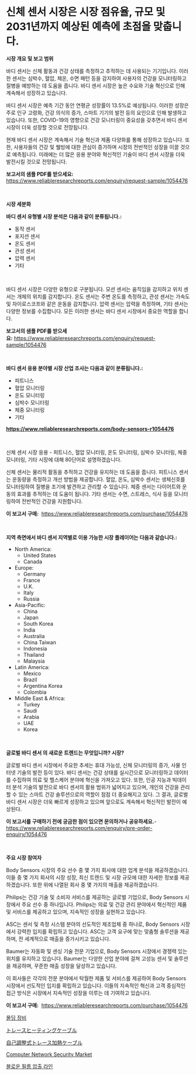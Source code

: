 <p><h1>신체 센서 시장은 시장 점유율, 규모 및 2031년까지 예상된 예측에 초점을 맞춥니다.</h1></p><p><strong>시장 개요 및 보고 범위</strong></p>
<p><p>바디 센서는 신체 활동과 건강 상태를 측정하고 추적하는 데 사용되는 기기입니다. 이러한 센서는 심박수, 혈압, 체온, 수면 패턴 등을 감지하여 사용자의 건강을 모니터링하고 질병을 예방하는 데 도움을 줍니다. 바디 센서 시장은 높은 수요와 기술 혁신으로 인해 계속해서 성장하고 있습니다.</p><p>바디 센서 시장은 예측 기간 동안 연평균 성장률이 13.5%로 예상됩니다. 이러한 성장은 주로 인구 고령화, 건강 의식의 증가, 스마트 기기의 발전 등의 요인으로 인해 발생하고 있습니다. 또한, COVID-19의 영향으로 건강 모니터링이 중요성을 갖추면서 바디 센서 시장이 더욱 성장할 것으로 전망됩니다.</p><p>현재 바디 센서 시장은 계속해서 기술 혁신과 제품 다양화를 통해 성장하고 있습니다. 또한, 사용자들의 건강 및 웰빙에 대한 관심이 증가하며 시장의 전반적인 성장을 이끌 것으로 예측됩니다. 미래에는 더 많은 응용 분야와 혁신적인 기술이 바디 센서 시장을 더욱 발전시킬 것으로 전망됩니다.</p></p>
<p><strong>보고서의 샘플 PDF를 받으세요:</strong> <a href="https://www.reliableresearchreports.com/enquiry/request-sample/1054476">https://www.reliableresearchreports.com/enquiry/request-sample/1054476</a></p>
<p>&nbsp;</p>
<p><strong>시장 세분화</strong></p>
<p><strong>바디 센서 유형별 시장 분석은 다음과 같이 분류됩니다.:</strong></p>
<p><ul><li>동작 센서</li><li>포지션 센서</li><li>온도 센서</li><li>관성 센서</li><li>압력 센서</li><li>기타</li></ul></p>
<p>&nbsp;</p>
<p><p>바디 센서 시장은 다양한 유형으로 구분됩니다. 모션 센서는 움직임을 감지하고 위치 센서는 개체의 위치를 감지합니다. 온도 센서는 주변 온도를 측정하고, 관성 센서는 가속도 및 자이로스코프와 같은 운동을 감지합니다. 압력 센서는 압력을 측정하며, 기타 센서는 다양한 정보를 수집합니다. 모든 이러한 센서는 바디 센서 시장에서 중요한 역할을 합니다.</p></p>
<p><strong>보고서의 샘플 PDF를 받으세요:</strong>&nbsp;<a href="https://www.reliableresearchreports.com/enquiry/request-sample/1054476">https://www.reliableresearchreports.com/enquiry/request-sample/1054476</a></p>
<p>&nbsp;</p>
<p><strong> 바디 센서 응용 분야별 시장 산업 조사는 다음과 같이 분류됩니다.:</strong></p>
<p><ul><li>피트니스</li><li>혈압 모니터링</li><li>온도 모니터링</li><li>심박수 모니터링</li><li>체중 모니터링</li><li>기타</li></ul></p>
<p><strong><a href="https://www.reliableresearchreports.com/body-sensors-r1054476">https://www.reliableresearchreports.com/body-sensors-r1054476</a></strong></p>
<p>&nbsp;</p>
<p><p>신체 센서 시장 응용 - 피트니스, 혈압 모니터링, 온도 모니터링, 심박수 모니터링, 체중 모니터링, 기타 시장에 대해 80단어로 설명하겠습니다. </p><p>신체 센서는 물리적 활동을 추적하고 건강을 유지하는 데 도움을 줍니다. 피트니스 센서는 운동량을 측정하고 개선 방법을 제공합니다. 혈압, 온도, 심박수 센서는 생체신호를 모니터링하여 질병을 조기에 발견하고 관리할 수 있습니다. 체중 센서는 다이어트와 운동의 효과를 추적하는 데 도움이 됩니다. 기타 센서는 수면, 스트레스, 식사 등을 모니터링하여 전반적인 건강을 지원합니다.</p></p>
<p><strong>이 보고서 구매:</strong>&nbsp; <a href="https://www.reliableresearchreports.com/purchase/1054476">https://www.reliableresearchreports.com/purchase/1054476</a></p>
<p>&nbsp;</p>
<p><strong>지역 측면에서 바디 센서 지역별로 이용 가능한 시장 플레이어는 다음과 같습니다.:</strong></p>
<p><ul>
    <li>
        North America:
        <ul>
            <li>United States</li>
            <li>Canada</li>
        </ul>
    </li>
    <li>
        Europe:
        <ul>
            <li>Germany</li>
            <li>France</li>
            <li>U.K.</li>
            <li>Italy</li>
            <li>Russia</li>
        </ul>
    </li>
    <li>
        Asia-Pacific:
        <ul>
            <li>China</li>
            <li>Japan</li>
            <li>South Korea</li>
            <li>India</li>
            <li>Australia</li>
            <li>China Taiwan</li>
            <li>Indonesia</li>
            <li>Thailand</li>
            <li>Malaysia</li>
        </ul>
    </li>
    <li>
        Latin America:
        <ul>
            <li>Mexico</li>
            <li>Brazil</li>
            <li>Argentina Korea</li>
            <li>Colombia</li>
        </ul>
    </li>
    <li>
        Middle East & Africa:
        <ul>
            <li>Turkey</li>
            <li>Saudi</li>
            <li>Arabia</li>
            <li>UAE</li>
            <li>Korea</li>
        </ul>
    </li>
    </ul></p>
<p>&nbsp;</p>
<p><strong>글로벌 바디 센서 의 새로운 트렌드는 무엇입니까? 시장?</strong></p>
<p><p>글로벌 바디 센서 시장에서 주요한 추세는 휴대 가능성, 신체 모니터링의 증가, 사물 인터넷 기술의 발전 등이 있다. 바디 센서는 건강 상태를 실시간으로 모니터링하고 데이터를 수집하여 의료 및 헬스케어 분야에 혁신을 가져오고 있다. 또한, 인공 지능과 빅데이터 분석 기술의 발전으로 바디 센서의 활용 범위가 넓어지고 있으며, 개인의 건강을 관리할 수 있는 스마트 건강 솔루션으로의 역할이 점점 더 중요해지고 있다. 그 결과, 글로벌 바디 센서 시장은 더욱 빠르게 성장하고 있으며 앞으로도 계속해서 혁신적인 발전이 예상된다.</p></p>
<p><strong>이 보고서를 구매하기 전에 궁금한 점이 있으면 문의하거나 공유하세요.</strong>- <a href="https://www.reliableresearchreports.com/enquiry/pre-order-enquiry/1054476">https://www.reliableresearchreports.com/enquiry/pre-order-enquiry/1054476</a></p>
<p>&nbsp;</p>
<p><strong>주요 시장 참여자</strong></p>
<p><p>Body Sensors 시장의 주요 선수 중 몇 가지 회사에 대한 업계 분석을 제공하겠습니다. 이들 중 몇 가지 회사의 시장 성장, 최신 트렌드 및 시장 규모에 대한 자세한 정보를 제공하겠습니다. 또한 위에 나열된 회사 중 몇 가지의 매출을 제공하겠습니다.</p><p>Philips는 건강 기술 및 소비자 서비스를 제공하는 글로벌 기업으로, Body Sensors 시장에서 주요 선수 중 하나입니다. Philips는 의료 및 건강 관리 분야에서 혁신적인 제품 및 서비스를 제공하고 있으며, 지속적인 성장을 실현하고 있습니다.</p><p>ASC는 센서 및 측정 시스템 분야의 선도적인 제조업체 중 하나로, Body Sensors 시장에서 강력한 입지를 확립하고 있습니다. ASC는 고객 요구에 맞는 맞춤형 솔루션을 제공하며, 전 세계적으로 매출을 증가시키고 있습니다.</p><p>Baumer는 자동화 및 센싱 기술 전문 기업으로, Body Sensors 시장에서 경쟁력 있는 위치를 유지하고 있습니다. Baumer는 다양한 산업 분야에 걸쳐 고성능 센서 및 솔루션을 제공하며, 꾸준한 매출 성장을 달성하고 있습니다.</p><p>이 회사들은 각각의 전문 분야에서 탁월한 제품 및 서비스를 제공하여 Body Sensors 시장에서 선도적인 입지를 확립하고 있습니다. 이들의 지속적인 혁신과 고객 중심적인 접근 방식은 시장에서 지속적인 성장을 이루는 데 기여하고 있습니다.</p></p>
<p><strong>이 보고서 구매:</strong>&nbsp;&nbsp;<a href="https://www.reliableresearchreports.com/purchase/1054476">https://www.reliableresearchreports.com/purchase/1054476</a></p>
<p><p><a href="https://medium.com/@agustinfeil/2024-2031%EB%85%84%EC%9D%84-%EC%9C%84%ED%95%9C-%EA%B8%88%ED%98%95-%EC%9E%A5%EB%B9%84-%EC%8B%9C%EC%9E%A5-%EB%8F%99%ED%96%A5-%EB%B0%8F-%EC%8B%9C%EC%9E%A5-%EB%B6%84%EC%84%9D%EC%9D%84-%EC%98%88%EC%B8%A1%ED%95%A9%EB%8B%88%EB%8B%A4-cc1e000100ec">몰딩 장비</a></p><p><a href="https://medium.com/@douglasyoung526/%E6%87%B2%E7%BD%B0%E6%9A%96%E6%88%BF%E3%82%B1%E3%83%BC%E3%83%96%E3%83%AB%E5%B8%82%E5%A0%B4-%E5%B8%82%E5%A0%B4%E3%82%B7%E3%82%A7%E3%82%A2-%E5%B8%82%E5%A0%B4%E5%8B%95%E5%90%91-%E3%81%8A%E3%82%88%E3%81%B3%E5%B0%86%E6%9D%A5%E7%9A%84%E3%81%AA%E6%88%90%E9%95%B7%E3%81%AE%E6%8E%A2%E7%A9%B6-2f99e191c3a7">トレースヒーティングケーブル</a></p><p><a href="https://medium.com/@douglasyoung526/%E8%87%AA%E5%B7%B1%E8%AA%BF%E7%AF%80%E3%83%88%E3%83%AC%E3%83%BC%E3%82%B9%E3%83%92%E3%83%BC%E3%82%BF%E3%83%BC%E3%82%B1%E3%83%BC%E3%83%96%E3%83%AB%E5%B8%82%E5%A0%B4%E8%A6%8F%E6%A8%A1%E3%81%8A%E3%82%88%E3%81%B3%E5%B8%82%E5%A0%B4%E5%8B%95%E5%90%91-%E5%AE%8C%E5%85%A8%E3%81%AA%E7%94%A3%E6%A5%AD%E6%A6%82%E8%A6%81-2024%E5%B9%B4%E3%81%8B%E3%82%892031%E5%B9%B4%E3%81%BE%E3%81%A7-2562ab41056d">自己調整式トレース加熱ケーブル</a></p><p><a href="https://github.com/ChiragRP21/Market-Research-Report-List-4/blob/main/computer-network-security-market.md">Computer Network Security Market</a></p><p><a href="https://medium.com/@justynwelch/%EC%A4%91%EA%B3%B5%EA%B8%B0%EC%84%B1%ED%95%A9%EC%B0%BD%EB%B6%80%EC%A1%B0%EC%84%A0-%EC%8B%A0%EC%86%8Dui%EC%82%AC%EC%9A%A9%EC%9E%90%EC%8B%9C%EC%9E%A5%EA%B5%AC%EB%A7%A4%ED%99%98%EC%9C%A8-%EC%8B%9C%EC%9E%A5%EB%8F%99%ED%96%A5-%EB%B0%8F-%EC%84%B1%EC%9E%A5%EC%A0%84%EB%9E%B5%EC%97%90-%EB%8C%80%ED%95%9C-%ED%86%B5%EC%B0%B0%EB%A0%A5-4fe7211339b4">블로운 필름 압출 라인</a></p></p>